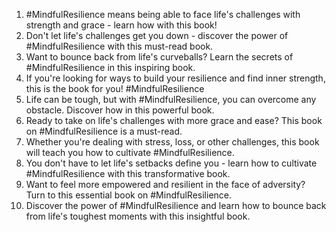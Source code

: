 1. #MindfulResilience means being able to face life's challenges with strength and grace - learn how with this book!
2. Don't let life's challenges get you down - discover the power of #MindfulResilience with this must-read book.
3. Want to bounce back from life's curveballs? Learn the secrets of #MindfulResilience in this inspiring book.
4. If you're looking for ways to build your resilience and find inner strength, this is the book for you! #MindfulResilience
5. Life can be tough, but with #MindfulResilience, you can overcome any obstacle. Discover how in this powerful book.
6. Ready to take on life's challenges with more grace and ease? This book on #MindfulResilience is a must-read.
7. Whether you're dealing with stress, loss, or other challenges, this book will teach you how to cultivate #MindfulResilience.
8. You don't have to let life's setbacks define you - learn how to cultivate #MindfulResilience with this transformative book.
9. Want to feel more empowered and resilient in the face of adversity? Turn to this essential book on #MindfulResilience.
10. Discover the power of #MindfulResilience and learn how to bounce back from life's toughest moments with this insightful book.
